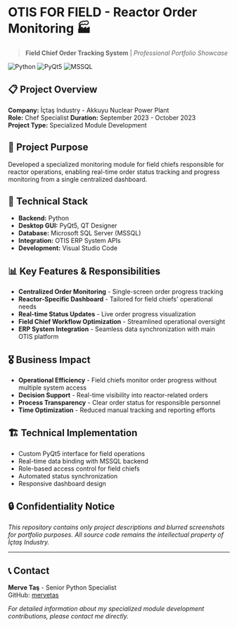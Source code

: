 # OTIS FOR FIELD - Reactor Order Monitoring 🏭

> **Field Chief Order Tracking System** | *Professional Portfolio Showcase*

![Python](https://img.shields.io/badge/Python-3.9+-blue?logo=python&logoColor=white)
![PyQt5](https://img.shields.io/badge/PyQt5-5.15+-green?logo=qt&logoColor=white)
![MSSQL](https://img.shields.io/badge/MSSQL-2019+-red?logo=microsoft-sql-server&logoColor=white)

## 📋 Project Overview
**Company:** İçtaş Industry - Akkuyu Nuclear Power Plant  
**Role:** Chef Specialist 
**Duration:** September 2023 - October 2023  
**Project Type:** Specialized Module Development

## 🎯 Project Purpose
Developed a specialized monitoring module for field chiefs responsible for reactor operations, enabling real-time order status tracking and progress monitoring from a single centralized dashboard.

## 🔧 Technical Stack
- **Backend:** Python
- **Desktop GUI:** PyQt5, QT Designer
- **Database:** Microsoft SQL Server (MSSQL)
- **Integration:** OTIS ERP System APIs
- **Development:** Visual Studio Code

## 📊 Key Features & Responsibilities
- **Centralized Order Monitoring** - Single-screen order progress tracking
- **Reactor-Specific Dashboard** - Tailored for field chiefs' operational needs
- **Real-time Status Updates** - Live order progress visualization
- **Field Chief Workflow Optimization** - Streamlined operational oversight
- **ERP System Integration** - Seamless data synchronization with main OTIS platform

## 🎖️ Business Impact
- **Operational Efficiency** - Field chiefs monitor order progress without multiple system access
- **Decision Support** - Real-time visibility into reactor-related orders
- **Process Transparency** - Clear order status for responsible personnel
- **Time Optimization** - Reduced manual tracking and reporting efforts

## 🏗️ Technical Implementation
- Custom PyQt5 interface for field operations
- Real-time data binding with MSSQL backend
- Role-based access control for field chiefs
- Automated status synchronization
- Responsive dashboard design

## 🔒 Confidentiality Notice
*This repository contains only project descriptions and blurred screenshots for portfolio purposes. All source code remains the intellectual property of İçtaş Industry.*

---

## 📞 Contact
**Merve Taş** - Senior Python Specialist  
GitHub: [mervetas](https://github.com/mervetas)

*For detailed information about my specialized module development contributions, please contact me directly.*
